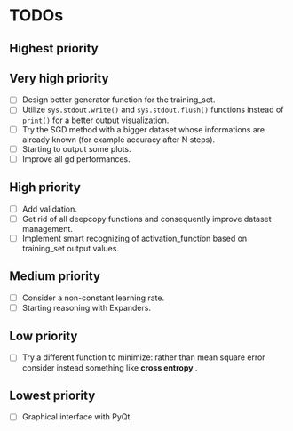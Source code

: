 # TODOs

## Highest priority

## Very high priority
- [ ] Design better generator function for the training_set.
- [ ] Utilize `sys.stdout.write()` and `sys.stdout.flush()` functions instead of `print()` for a better output visualization.
- [ ] Try the SGD method with a bigger dataset whose informations are already known (for example accuracy after N steps).
- [ ] Starting to output some plots.
- [ ] Improve all gd performances.

## High priority
- [ ] Add validation.
- [ ] Get rid of all deepcopy functions and consequently improve dataset management.
- [ ] Implement smart recognizing of activation_function based on training_set output values.

## Medium priority 
- [ ] Consider a non-constant learning rate.
- [ ] Starting reasoning with Expanders.

## Low priority
- [ ] Try a different function to minimize: rather than mean square error consider instead something like **cross entropy** .

## Lowest priority
- [ ] Graphical interface with PyQt.